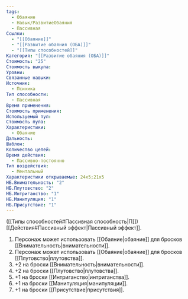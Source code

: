 ```yaml
---
tags:
  - Обаяние
  - Навык/РазвитиеОбаяния
  - Пассивная
Ссылки:
  - "[[Обаяние]]"
  - "[[Развитие обаяния (ОБА)]]"
  - "[[Типы способностей]]"
Категория: "[[Развитие обаяния (ОБА)]]"
Стоимость: "25"
Стоимость выкупа: 
Уровни: 
Связанные навыки: 
Источник:
  - Психика
Тип способности:
  - Пассивная
Время применения: 
Стоимость применения: 
Используемый пул: 
Стоимость пула: 
Характеристики:
  - Обаяние
Дальность: 
Шаблон: 
Количество целей: 
Время действия:
  - Пассивно-постоянно
Тип воздействия:
  - Ментальный
Характеристики открываемые: 24x5;21x5
НБ.Внимательность: "2"
НБ.Плутовство: "2"
НБ.Интриганство: "1"
НБ.Манипуляция: "1"
НБ.Присутствие: "1"
---
```

([[Типы способностей#Пассивная способность|П]]) [[Действия#Пассивный эффект|Пассивный эффект]]. 

1. Персонаж может использовать [[Обаяние|обаяние]] для бросков [[Внимательность|внимательности]]. 
2. Персонаж может использовать [[Обаяние|обаяние]] для бросков [[Плутовство|плутовства]].
3. +2 на броски [[Внимательность|внимательности]].
4. +2 на броски [[Плутовство|плутовства]].
5. +1 на броски [[Интриганство|интриганства]].
6. +1 на броски [[Манипуляция|манипуляции]]. 
7. +1 на броски [[Присутствие|присутствия]]. 
